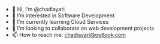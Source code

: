 - 👋 Hi, I’m @chadiayari
- 👀 I’m interested in Software Development
- 🌱 I’m currently learning Cloud Services
- 💞️ I’m looking to collaborate on web development projects
- 📫 How to reach me: chadiayari@outlook.com

<!---
chadiayari/chadiayari is a ✨ special ✨ repository because its `README.md` (this file) appears on your GitHub profile.
You can click the Preview link to take a look at your changes.
--->
